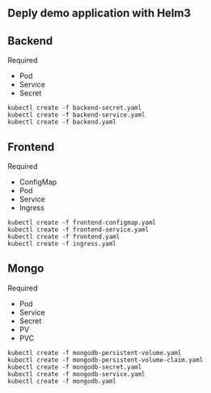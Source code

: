## Deply demo application with Helm3

## Backend
Required
- Pod
- Service
- Secret
```
kubectl create -f backend-secret.yaml
kubectl create -f backend-service.yaml
kubectl create -f backend.yaml
```
## Frontend
Required
- ConfigMap
- Pod
- Service
- Ingress
```
kubectl create -f frontend-configmap.yaml
kubectl create -f frontend-service.yaml
kubectl create -f frontend.yaml
kubectl create -f ingress.yaml
```
## Mongo
Required
- Pod
- Service
- Secret
- PV
- PVC
```
kubectl create -f mongodb-persistent-volume.yaml
kubectl create -f mongodb-persistent-volume-claim.yaml
kubectl create -f mongodb-secret.yaml
kubectl create -f mongodb-service.yaml
kubectl create -f mongodb.yaml
```

